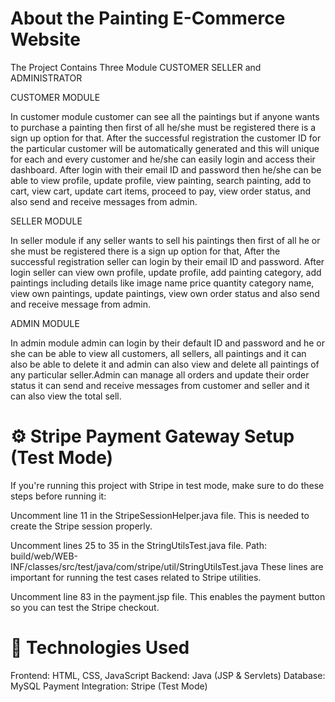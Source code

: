 # About the Painting E-Commerce Website
The Project Contains Three Module CUSTOMER  SELLER and ADMINISTRATOR

CUSTOMER  MODULE

In customer module customer can see all the paintings but if anyone wants to purchase a painting 
then first of all he/she must be registered there is a sign up option for that. After the successful registration the customer ID for the particular customer will be automatically generated and this will unique for each and every customer and he/she can easily login and access their dashboard. After login with their email ID and password then he/she can be able to view profile, update profile, view painting, search painting, add to cart, view cart, update cart items, proceed to pay, view order status, and also send and receive messages from admin.

SELLER  MODULE

In seller module if any seller wants to sell his paintings then first of all he or she must be registered there is a sign up option for that, After the successful registration seller can login by their email ID and password. After login seller can view own profile, update profile, add painting category, add paintings including details like image name price quantity category name, view own paintings, update paintings, view own order status and also send and receive message from admin.

ADMIN MODULE

In admin module admin can login by their default ID and password and he or she can be able to view all customers, all sellers, all paintings and it can also be able to delete it and admin can also view and delete all paintings of any particular seller.Admin can manage all orders and update their order status it can send and receive messages from customer and seller and it can also view the total sell.

# ⚙️ Stripe Payment Gateway Setup (Test Mode)
If you're running this project with Stripe in test mode, make sure to do these steps before running it:

Uncomment line 11 in the StripeSessionHelper.java file.
This is needed to create the Stripe session properly.

Uncomment lines 25 to 35 in the StringUtilsTest.java file.
Path: build/web/WEB-INF/classes/src/test/java/com/stripe/util/StringUtilsTest.java
These lines are important for running the test cases related to Stripe utilities.

Uncomment line 83 in the payment.jsp file.
This enables the payment button so you can test the Stripe checkout.


# 📂 Technologies Used

Frontend: HTML, CSS, JavaScript   Backend: Java (JSP & Servlets)   Database: MySQL   Payment Integration: Stripe (Test Mode)
